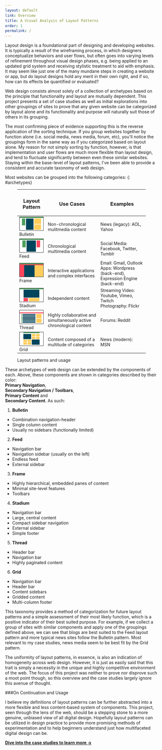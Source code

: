 ```yaml
---
layout: default
link: Overview
title: A Visual Analysis of Layout Patterns
order: 1
permalink: /
---
```


Layout design is a foundational part of designing and developing websites. It is typically a result of the wireframing process, in which designers conceptualize behaviors and user flows, but often goes into varying levels of refinement throughout visual design phases, e.g. being applied to an updated grid system and receiving stylistic treatment to aid with emphasis. It may seem like just one of the many mundane steps in creating a website or app, but do layout designs hold any merit in their own right, and if so, how can its effects be quantified or evaluated?

Web design consists almost solely of a collection of archetypes based on the principle that functionality and layout are mutually dependent. This project presents a set of case studies as well as initial explorations into other groupings of sites to prove that any given website can be categorized by layout alone and its functionality and purpose will naturally suit those of others in its grouping.

The most confirming piece of evidence supporting this is the reverse application of the sorting technique. If you group websites together by function alone (i.e. social media, news media, forum, etc), you'll notice the groupings form in the same way as if you categorized based on layout alone. My reason for not simply sorting by function, however, is that implementation and user flows are much more flexible than layout design, and tend to fluctuate significantly between even these similar websites. Staying within the base-level of layout patterns, I've been able to provide a consistent and accurate taxonomy of web design.

Most websites can be grouped into the following categories:
{: #archetypes}
<figure>
  <div class="table--wrapper">
    <table>
      <thead>
        <tr>
          <th><h3>Layout Pattern</h3></th>
          <th><h3>Use Cases</h3></th>
          <th><h3>Examples</h3></th>
        </tr>
      </thead>
      <tbody>
        <tr>
          <td><img src="/images/bulletin.png" title="Bulletin Pattern">Bulletin</td>
          <td>Non-chronological mulitmedia content</td>
          <td>News (legacy): AOL, Yahoo</td>
        </tr>
        <tr>
          <td><img src="/images/feed.png" title="Feed Pattern">Feed</td>
          <td>Chronological multimedia content</td>
          <td>Social Media: Facebook, Twitter, Tumblr</td>
        </tr>
        <tr>
          <td><img src="/images/frame.png" title="Frame Pattern">Frame</td>
          <td>Interactive applications and complex interfaces</td>
          <td>Email: Gmail, Outlook<br>Apps: Wordpress (back-end), Expression Engine (back-end)</td>
        </tr>
        <tr>
          <td><img src="/images/stadium.png" title="Stadium Pattern">Stadium</td>
          <td>Independent content</td>
          <td>Streaming Video: Youtube, Vimeo, Twitch<br>Photography: Flickr</td>
        </tr>
        <tr>
          <td><img src="/images/thread.png" title="Thread Pattern">Thread</td>
          <td>Highly collaborative and simultaneously active chronological content</td>
          <td>Forums: Reddit</td>
        </tr>
        <tr>
          <td><img src="/images/grid.png" title="Grid Pattern">Grid</td>
          <td>Content composed of a multitude of categories</td>
          <td>News (modern): MSN</td>
        </tr>
      </tbody>
    </table>
  </div>
  <figcaption>Layout patterns and usage</figcaption>
</figure>

<p><div>These archetypes of web design can be extended by the components of each. Above, these components are shown in categories described by their color: <div class="box--green box--small"></div> <strong>Primary Navigation</strong>, <div class="box--red box--small"></div> <strong>Secondary Navigation / Toolbars</strong>, <div class="box--blue box--small"></div> <strong>Primary Content</strong> and <div class="box--yellow box--small"></div> <strong>Secondary Content</strong>. As such:</div></p>

1. **Bulletin**
  * Combination navigation-header
  * Single column content
  * Usually no sidebars (functionally limited)

2. **Feed**
  * Navigation bar
  * Navigation sidebar (usually on the left)
  * Endless feed
  * External sidebar

3. **Frame**
  * Highly hierarchical, embedded panes of content
  * Minimal site-level features
  * Toolbars

4. **Stadium**
  * Navigation bar
  * Large, central content
  * Compact sidebar navigation
  * External sidebar
  * Simple footer

5. **Thread**
  * Header bar
  * Navigation bar
  * Highly paginated content

6. **Grid**
  * Navigation bar
  * Header bar
  * Content sidebars
  * Gridded content
  * Multi-column footer

This taxonomy provides a method of categorization for future layout patterns and a simple assessment of their most likely function, which is a positive indicator of their best suited purpose. For example, if we collect a group of sites with similar components and apply one of the groupings defined above, we can see that blogs are best suited to the Feed layout pattern and more typical news sites follow the Bulletin pattern. Most relevant to my case studies, news media seem to be best fit by the Grid pattern.

The uniformity of layout patterns, in essence, is also an indication of homogeneity across web design. However, it is just as easily said that this trait is simply a necessity in the unique and highly competitive environment of the web. The focus of this project was neither to prove nor disprove such a moot point though, so this overview and the case studies largely ignore this avenue of thought.

###On Continuation and Usage

I believe my definitions of layout patterns can be further abstracted into a more flexible and less content-based system of components. This project, seen through the lens of the web, should be a stepping stone to a more genuine, unbiased view of all digital design. Hopefully layout patterns can be utilized in design practice to provide more promising methods of experimentation and to help beginners understand just how multifaceted digital design can be.

[**Dive into the case studies to learn more &rarr;**](/case-studies)